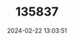 ---
title: "135837"
category: "Amolops vitreus"
draft: false
date: 2024-02-22 13:03:51
languages:
  English: ["Vitreous Cascade Frog"]
---